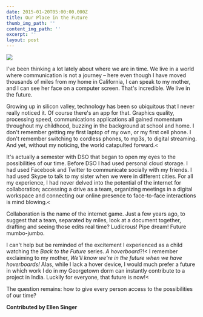 ```yaml
---
date: 2015-01-20T05:00:00.000Z
title: Our Place in the Future
thumb_img_path: ''
content_img_path: ''
excerpt: ''
layout: post
---
```

![](/images/9784246_orig.jpg)

I've been thinking a lot lately about where we are in time. We live in a world where communication is not a journey – here even though I have moved thousands of miles from my home in California, I can speak to my mother, and I can see her face on a computer screen. That's incredible. We live in the future.

Growing up in silicon valley, technology has been so ubiquitous that I never really noticed it. Of course there's an app for that. Graphics quality, processing speed, communications applications all gained momentum throughout my childhood, buzzing in the background at school and home. I don't remember getting my first laptop of my own, or my first cell phone. I don't remember switching to cordless phones, to mp3s, to digital streaming. And yet, without my noticing, the world catapulted forward.<

It's actually a semester with DSO that began to open my eyes to the possibilities of our time. Before DSO I had used personal cloud storage. I had used Facebook and Twitter to communicate socially with my friends. I had used Skype to talk to my sister when we were in different cities. For all my experience, I had never delved into the potential of the internet for collaboration; accessing a drive as a team, organizing meetings in a digital workspace and connecting our online presence to face-to-face interactions is mind blowing.<

Collaboration is the name of the internet game. Just a few years ago, to suggest that a team, separated by miles, look at a document together, drafting and seeing those edits real time? Ludicrous! Pipe dream! Future mumbo-jumbo.

I can't help but be reminded of the excitement I experienced as a child watching the *Back to the Future* series. *A hoverboard*?!< I remember exclaiming to my mother, *We'll know we're in the future when we have hoverboards!* Alas, while I lack a hover device, I would much prefer a future in which work I do in my Georgetown dorm can instantly contribute to a project in India. Luckily for everyone, that future is now!<

The question remains: how to give every person access to the possibilities of our time?

**Contributed by Ellen Singer**